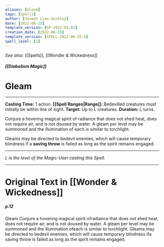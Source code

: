 ```yaml
---
aliases: [Gleam]
tags: [Spells]
author: [Joseph Liao Gormley]
date: [2022-06-25]
template_version: [SP-2022-03-02]
creation_date: [2022-06-25]
template_version: [SPELL-2022-06-25-6]
spell_level: [1]
---
```

*See also:* [[Spells]], [[Wonder & Wickedness]]
##### [[Diabolism Magic]]
# Gleam
___
**Casting Time:** 1 action.
**[[Spell Ranges|Range]]:** Bedevilled creatures must initially be within line of sight.
**Target:** Up to $L$ creatures.
**Duration:** $L$ turns.

Conjure a hovering magical spirit of radiance that does not shed heat, does not require air, and is not doused by water. A gleam per level may be summoned and the illumination of each is similar to torchlight.

Gleams may be directed to bedevil enemies, which will cause temporary blindness if a **saving throw** is failed as long as the spirit remains engaged. 

---
*$L$ is the level of the Magic-User casting this Spell.*
___
# Original Text in [[Wonder & Wickedness]]
##### p.12
Gleam
Conjure a hovering magical spirit ofradiance that does not
shed heat, does not require air, and is not doused by water. A
gleam per level may be summoned and the illumination ofeach
is similar to torchlight.
Gleams may be directed to bedevil enemies, which will cause
temporary blindness ifa saving throw is failed as long as the
spirit remains engaged. 